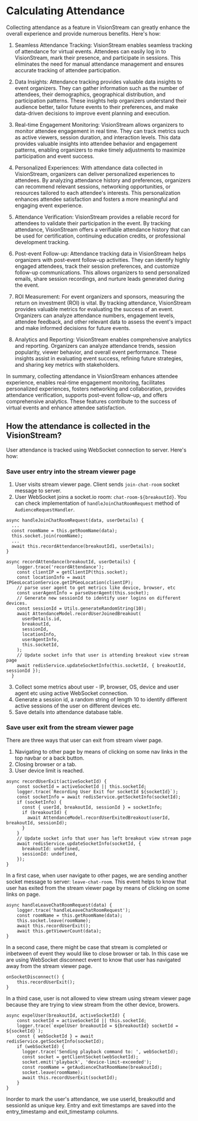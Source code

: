 # Calculating Attendance

Collecting attendance as a feature in VisionStream can greatly enhance the overall experience and provide numerous benefits. Here's how:

1. Seamless Attendance Tracking: VisionStream enables seamless tracking of attendance for virtual events. Attendees can easily log in to VisionStream, mark their presence, and participate in sessions. This eliminates the need for manual attendance management and ensures accurate tracking of attendee participation.

2. Data Insights: Attendance tracking provides valuable data insights to event organizers. They can gather information such as the number of attendees, their demographics, geographical distribution, and participation patterns. These insights help organizers understand their audience better, tailor future events to their preferences, and make data-driven decisions to improve event planning and execution.

3. Real-time Engagement Monitoring: VisionStream allows organizers to monitor attendee engagement in real time. They can track metrics such as active viewers, session duration, and interaction levels. This data provides valuable insights into attendee behavior and engagement patterns, enabling organizers to make timely adjustments to maximize participation and event success.

4. Personalized Experiences: With attendance data collected in VisionStream, organizers can deliver personalized experiences to attendees. By analyzing attendance history and preferences, organizers can recommend relevant sessions, networking opportunities, or resources tailored to each attendee's interests. This personalization enhances attendee satisfaction and fosters a more meaningful and engaging event experience.

5. Attendance Verification: VisionStream provides a reliable record for attendees to validate their participation in the event. By tracking attendance, VisionStream offers a verifiable attendance history that can be used for certification, continuing education credits, or professional development tracking.

6. Post-event Follow-up: Attendance tracking data in VisionStream helps organizers with post-event follow-up activities. They can identify highly engaged attendees, track their session preferences, and customize follow-up communications. This allows organizers to send personalized emails, share session recordings, and nurture leads generated during the event.

7. ROI Measurement: For event organizers and sponsors, measuring the return on investment (ROI) is vital. By tracking attendance, VisionStream provides valuable metrics for evaluating the success of an event. Organizers can analyze attendance numbers, engagement levels, attendee feedback, and other relevant data to assess the event's impact and make informed decisions for future events.

8. Analytics and Reporting: VisionStream enables comprehensive analytics and reporting. Organizers can analyze attendance trends, session popularity, viewer behavior, and overall event performance. These insights assist in evaluating event success, refining future strategies, and sharing key metrics with stakeholders.

In summary, collecting attendance in VisionStream enhances attendee experience, enables real-time engagement monitoring, facilitates personalized experiences, fosters networking and collaboration, provides attendance verification, supports post-event follow-up, and offers comprehensive analytics. These features contribute to the success of virtual events and enhance attendee satisfaction.

## How the attendance is collected in the VisionStream?

User attendance is tracked using WebSocket connection to server. Here's how:

### Save user entry into the stream viewer page

1. User visits stream viewer page. Client sends `join-chat-room` socket message to server.
2. User WebSocket joins a socket.io room: `chat-room-${breakoutId}`. You can check implementation of `handleJoinChatRoomRequest` method of `AudienceRequestHandler`.

```
async handleJoinChatRoomRequest(data, userDetails) {
  ...
  const roomName = this.getRoomName(data);
  this.socket.join(roomName);
  ...
  await this.recordAttendance(breakoutId1, userDetails);
}
```

```
async recordAttendance(breakoutId, userDetails) {
    logger.trace('recordAttendance');
    const clientIP = getClientIP(this.socket);
    const locationInfo = await IPGeoLocationService.getIPGeoLocation(clientIP);
    // parse user agent to get metrics like device, browser, etc
    const userAgentInfo = parseUserAgent(this.socket);
    // Generate new sessionId to identify user logins on different devices.
    const sessionId = Utils.generateRandomString(10);
    await AttendanceModel.recordUserJoinedBreakout(
      userDetails.id,
      breakoutId,
      sessionId,
      locationInfo,
      userAgentInfo,
      this.socketId,
    );
    // Update socket info that user is attending breakout view stream page
    await redisService.updateSocketInfo(this.socketId, { breakoutId, sessionId });
  }
```

3. Collect some metrics about user - IP, browser, OS, device and user agent etc using active WebSocket connection.
4. Generate a session id, a random string of length 10 to identify different active sessions of the user on different devices etc.
5. Save details into attendance database table.

### Save user exit from the stream viewer page

There are three ways that user can exit from stream viwer page.

1. Navigating to other page by means of clicking on some nav links in the top navbar or a back button.
2. Closing browser or a tab.
3. User device limit is reached.

```
async recordUserExit(activeSocketId) {
    const socketId = activeSocketId || this.socketId;
    logger.trace(`Recording User Exit for socketId ${socketId}`);
    const socketInfo = await redisService.getSocketInfo(socketId);
    if (socketInfo) {
      const { userId, breakoutId, sessionId } = socketInfo;
      if (breakoutId) {
        await AttendanceModel.recordUserExitedBreakout(userId, breakoutId, sessionId);
      }
    }
    // Update socket info that user has left breakout view stream page
    await redisService.updateSocketInfo(socketId, {
      breakoutId: undefined,
      sessionId: undefined,
    });
}
```

In a first case, when user navigate to other pages, we are sending another socket message to server: `leave-chat-room`. This event helps to know that user has exited from the stream viewer page by means of clicking on some links on page.

```
async handleLeaveChatRoomRequest(data) {
    logger.trace('handleLeaveChatRoomRequest');
    const roomName = this.getRoomName(data);
    this.socket.leave(roomName);
    await this.recordUserExit();
    await this.getViewerCount(data);
}
```

In a second case, there might be case that stream is completed or inbetween of event they would like to close browser or tab. In this case we are using WebSocket disconnect event to know that user has navigated away from the stream viewer page.

```
onSocketDisconnect() {
    this.recordUserExit();
}
```

In a third case, user is not allowed to view stream using stream viewer page because they are trying to view stream from the other device, browers.

```
async expelUser(breakoutId, activeSocketId) {
    const socketId = activeSocketId || this.socketId;
    logger.trace(`expelUser breakoutId = ${breakoutId} socketId = ${socketId}`);
    const { webSocketId } = await redisService.getSocketInfo(socketId);
    if (webSocketId) {
      logger.trace('Sending playback command to: ', webSocketId);
      const socket = getClientSocket(webSocketId);
      socket.emit('playback', 'device-limit-exceeded');
      const roomName = getAudienceChatRoomName(breakoutId);
      socket.leave(roomName);
      await this.recordUserExit(socketId);
    }
}
```

Inorder to mark the user's attendance, we use userId, breakoutId and sessionId as unique key. Entry and exit timestamps are saved into the entry_timestamp and exit_timestamp columns.
